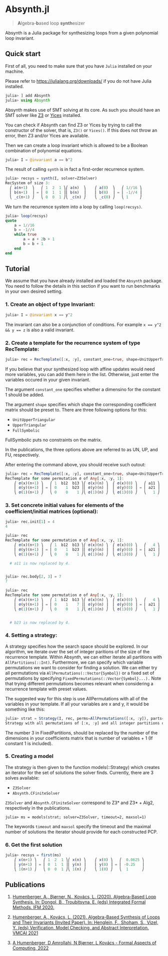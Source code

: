 # Absynth.jl
> **A**lgebra-**b**ased loop **synth**esizer

Absynth is a Julia package for synthesizing loops from a given polynomial loop invariant.

## Quick start

First of all, you need to make sure that you have `Julia` installed on your machine. 

Please refer to https://julialang.org/downloads/ if you do not have Julia installed. 


```julia
julia> ] add Absynth
julia> using Absynth
```

Absynth makes use of SMT solving at its core. As such you should have an SMT solver like [Z3](https://github.com/Z3Prover/z3) or [Yices](http://yices.csl.sri.com/) installed.

You can check if Absynth can find Z3 or Yices by trying to call the constructor of the solver, that is, `Z3()` or `Yices()`. If this does not throw an error, then Z3 and/or Yices are available.

Then we can create a loop invariant which is allowed to be a Boolean combination of polynomial equations.

```julia
julia> I = @invariant a == b^2
```

The result of calling `synth` is in fact a first-order recurrence system.

```julia
julia> recsys = synth(I, solver=Z3Solver)
RecSystem of size 3:
  ⎛ a(n+1)  ⎞   ⎛ 1  2  1 ⎞⎛ a(n)  ⎞	⎛ a(0)  ⎞   ⎛ 1//16 ⎞
  ⎜ b(n+1)  ⎟ = ⎜ 0  1  1 ⎟⎜ b(n)  ⎟	⎜ b(0)  ⎟ = ⎜ -1//4 ⎟
  ⎝ _c(n+1) ⎠   ⎝ 0  0  1 ⎠⎝ _c(n) ⎠	⎝ _c(0) ⎠   ⎝ 1     ⎠
```

We turn the recurrence system into a loop by calling `loop(recsys)`.

```julia
julia> loop(recsys)
quote
    a = 1//16
    b = -1//4
    while true
        a = a + 2b + 1
        b = b + 1
    end
end
```

## Tutorial

We assume that you have already installed and loaded the `Absynth` package. You need to follow the details in this section if you want to run benchmarks in your own desired setting. 

### 1. Create an object of type Invariant:

```julia
julia> I = @invariant x == y^2
```

The invariant can also be a conjunction of conditions. For example `x == y^2 && y == z` is also a valid invariant. 

### 2. Create a template for the recurrence system of type RecTemplate:

```julia
julia> rec = RecTemplate([:x, :y], constant_one=true, shape=UnitUpperTriangular)
```

If you believe that your synthesized loop with affine updates would need more variables, you can add them here in the list. Otherwise, just enter the variables occured in your given invariant. 

The argument `constant_one` specifies whether a dimensino for the constant 1 should be added. 

The argument `shape` specifies which shape the corresponding coefficient matrix should be preset to. There are three following options for this:
  * `UnitUpperTriangular`
  * `UpperTriangular`
  * `FullSymbolic`

FullSymbolic puts no constraints on the matrix. 

In the publications, the three options above are referred to as UN, UP, and FU, respectively. 

After entering the command above, you should receive such outout:
```julia
julia> rec = RecTemplate([:x, :y], constant_one=true, shape=UnitUpperTriangular)
RecTemplate for some permutation σ of Any[:x, :y, 1]:
	⎛ σ(x)(n+1) ⎞   ⎛ 1  b12  b13 ⎞⎛ σ(x)(n) ⎞	⎛ σ(x)(0) ⎞   ⎛ a11 ⎞
	⎜ σ(y)(n+1) ⎟ = ⎜ 0    1  b23 ⎟⎜ σ(y)(n) ⎟	⎜ σ(y)(0) ⎟ = ⎜ a21 ⎟
	⎝ σ(1)(n+1) ⎠   ⎝ 0    0    1 ⎠⎝ σ(1)(n) ⎠	⎝ σ(1)(0) ⎠   ⎝   1 ⎠

```

### 3. Set concrete initial values for elements of the coefficient/initial matrices (optional):
```julia
julia> rec.init[1] = 4
4

julia> rec
RecTemplate for some permutation σ of Any[:x, :y, 1]:
	⎛ σ(x)(n+1) ⎞   ⎛ 1  b12  b13 ⎞⎛ σ(x)(n) ⎞	⎛ σ(x)(0) ⎞   ⎛   4 ⎞
	⎜ σ(y)(n+1) ⎟ = ⎜ 0    1  b23 ⎟⎜ σ(y)(n) ⎟	⎜ σ(y)(0) ⎟ = ⎜ a21 ⎟
	⎝ σ(1)(n+1) ⎠   ⎝ 0    0    1 ⎠⎝ σ(1)(n) ⎠	⎝ σ(1)(0) ⎠   ⎝   1 ⎠

  # a11 is now replaced by 4. 


julia> rec.body[2, 3] = 7
7

julia> rec
RecTemplate for some permutation σ of Any[:x, :y, 1]:
	⎛ σ(x)(n+1) ⎞   ⎛ 1  b12  b13 ⎞⎛ σ(x)(n) ⎞	⎛ σ(x)(0) ⎞   ⎛   4 ⎞
	⎜ σ(y)(n+1) ⎟ = ⎜ 0    1    7 ⎟⎜ σ(y)(n) ⎟	⎜ σ(y)(0) ⎟ = ⎜ a21 ⎟
	⎝ σ(1)(n+1) ⎠   ⎝ 0    0    1 ⎠⎝ σ(1)(n) ⎠	⎝ σ(1)(0) ⎠   ⎝   1 ⎠


  # b23 is now replaced by 4. 
```


### 4. Setting a strategy:

A strategy specifies how the search space should be explored. In our algorithm, we iterate over the set of integer paritions of the size of the recurrence template. Within Absynth, we can either iterate all partitions with `AllPartitions(::Int)`. Furthermore, we can specify which variable permutations we want to consider for finding a solution. We can either try all permutations via `AllPermutations(::Vector{Symbol})` or a fixed set of permutations by specifying `FixedPermutations(::Vector{Symbol}...).` Note that trying different permutations becomes relevant when considering a recurrence template with preset values.

The suggested way for this step is use AllPermutations with all of the variables in your template. If all your variables are x and y, it would be something like this:

```julia
julia> strat = Strategy(I, rec, perms=AllPermutations([:x, :y]), parts=AllPartitions(3))
Strategy with all permutations of [:x, :y] and all integer partitions of 3
```

The number 3 in FixedPartitions, should be replaced by the number of the dimensions in your coefficients matrix that is number of variables + 1 (If constant 1 is included). 

### 5. Creating a model

The strategy is then given to the function models(::Strategy) which creates an iterator for the set of solutions the solver finds. Currently, there are 3 solves available:
  * `Z3Solver`
  * `Absynth.CFiniteSolver`

`Z3Solver` and `Absynth.CFiniteSolver` correspond to Z3* and Z3* + Alg2, respectively in the publications. 

```
julia> ms = models(strat; solver=Z3Solver, timeout=2, maxsol=1)
```

The keywords `timeout` and `maxsol` specify the timeout and the maximal number of solutions the iterator should provide for each constructed PCP. 

### 6. Get the first solution
```julia
julia> recsys = first(ms)
	⎛ x(n+1) ⎞   ⎛ 1  2  1 ⎞⎛ x(n) ⎞	⎛ x(0) ⎞   ⎛  0.0625 ⎞
	⎜ y(n+1) ⎟ = ⎜ 0  1  1 ⎟⎜ y(n) ⎟	⎜ y(0) ⎟ = ⎜ -0.25   ⎟
	⎝ 1(n+1) ⎠   ⎝ 0  0  1 ⎠⎝ 1(n) ⎠	⎝ 1(0) ⎠   ⎝  1      ⎠ 
```

## Publications

1. [Humenberger, A., Bjørner, N., Kovács, L. (2020). Algebra-Based Loop Synthesis. In: Dongol, B., Troubitsyna, E. (eds) Integrated Formal Methods. IFM 2020.](https://doi.org/10.1007/978-3-030-63461-2_24)

2. [Humenberger, A., Kovács, L. (2021). Algebra-Based Synthesis of Loops and Their Invariants (Invited Paper). In: Henglein, F., Shoham, S., Vizel, Y. (eds) Verification, Model Checking, and Abstract Interpretation. VMCAI 2021](https://doi.org/10.1007/978-3-030-67067-2_2)

3. [A Humenberger, D Amrollahi, N Bjørner, L Kovács - Formal Aspects of Computing, 2022](https://dl.acm.org/doi/abs/10.1145/3527458)
